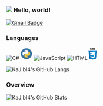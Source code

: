 ### <img src="https://media.giphy.com/media/hvRJCLFzcasrR4ia7z/giphy.gif" width="25px"> Hello, world!
[![Gmail Badge](https://img.shields.io/badge/-kajibi4@gmail.com-008090?style=flat-square&logo=Gmail&logoColor=white&link=mailto:kajibi4@gmail.com)](mailto:kajibi4@gmail.com)

### Languages
<img src="https://github.com/dotnet/docs/blob/cb475ed45f881e9462e34764480d3b0ebce85e91/docs/images/hub/csharp.svg" width="32" alt="C#"> <img src="https://github.com/KaJIbI4/KaJIbI4/blob/main/Images/python.png" width="32" alt="Python"> <img src="https://github.com/colorjs/javascript-yellow/blob/master/logo.svg" width="32" alt="JavaScript"> <img src="https://www.w3.org/html/logo/downloads/HTML5_Logo.svg" height="32" alt="HTML"><img src="https://github.com/KaJIbI4/KaJIbI4/blob/main/Images/css.png" height="33" alt="CSS">

![KaJIbI4's GitHub Langs](https://github-readme-stats.vercel.app/api/top-langs/?username=kajibi4&theme=gotham&layout=compact&count_private=true&langs_count=8&hide_border=true)

### Overview
![KaJIbI4's GitHub Stats](https://github-readme-stats.vercel.app/api?username=kajibi4&show_icons=true&theme=gotham&count_private=true&langs_count=8&hide_border=true)
